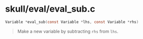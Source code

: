 # skull/eval/eval_sub.c

```c
Variable *eval_sub(const Variable *lhs, const Variable *rhs)
```

> Make a new variable by subtracting `rhs` from `lhs`.

